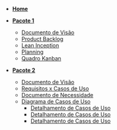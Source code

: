 * [**Home**](README.md)

* [**Pacote 1**](#)
    - [Documento de Visão](/Documentos/Pacote-1/Documento-de-Visão.md)
    - [Product Backlog](/Documentos/Pacote-1/Product-Backlog.md)
    - [Lean Inception]()
    - [Planning](/Documentos/Pacote-1/Sprints/Sprint-3/planning-sprint-3.md)
    - [Quadro Kanban](Documentos/Pacote-1/Quadro-kanban.md)
        
* [**Pacote 2**](#)
    - [Documento de Visão](/Documentos/Pacote-2/Documento-de-Visão.md)
    - [Requisitos x Casos de Uso](/Documentos/Pacote-2/RequisitosXcaso_de_uso.md)
    - [Documento de Necessidade](/Documentos/Pacote-2/Documento-necessidade.md)
    - [Diagrama de Casos de Uso](/Documentos/Pacote-2/Use-case.md)
        - [Detalhamento de Casos de Uso](/Documentos/Pacote-2/Especificacao-caso-de-uso.md)
        - [Detalhamento de Casos de Uso]()
        - [Detalhamento de Casos de Uso]()
    <!-- - [Fluxo de Eventos](/Documentos/Pacote-2/Fluxo-de-eventos.md) -->
